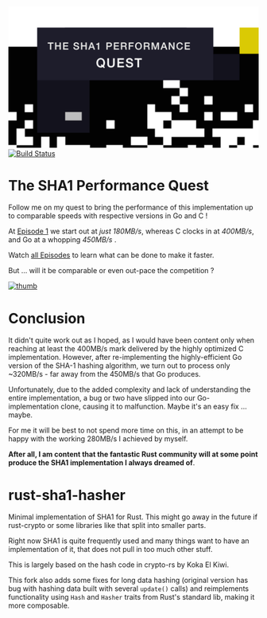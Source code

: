 [![title-image](https://raw.githubusercontent.com/Byron/rust-sha1-hasher/master/src/png/title-image.png)](http://www.youtube.com/playlist?list=PLMHbQxe1e9MnDKy7FKXZwMJ6t_RCxpHqD)
[![Build Status](https://travis-ci.org/Byron/rust-sha1-hasher.svg?branch=master)](https://travis-ci.org/Byron/rust-sha1-hasher)

# The SHA1 Performance Quest

Follow me on my quest to bring the performance of this implementation up 
to comparable speeds with respective versions in Go and C !

At [Episode 1](#1) we start out at *just 180MB/s*, whereas C clocks in at
*400MB/s*, and Go at a whopping *450MB/s* .

Watch [all Episodes](http://www.youtube.com/playlist?list=PLMHbQxe1e9MnDKy7FKXZwMJ6t_RCxpHqD) to learn
what can be done to make it faster.

But ... will it be comparable or even out-pace the competition ?

[![thumb](http://img.youtube.com/vi/JeAYzOLYugQ/0.jpg)](http://www.youtube.com/playlist?list=PLMHbQxe1e9MnDKy7FKXZwMJ6t_RCxpHqD)

# Conclusion

It didn't quite work out as I hoped, as I would have been content only when reaching at least the 400MB/s mark
delivered by the highly optimized C implementation. However, after re-implementing the highly-efficient Go version
of the SHA-1 hashing algorithm, we turn out to process only ~320MB/s - far away from the 450MB/s that Go produces.

Unfortunately, due to the added complexity and lack of understanding the entire implementation, a bug or two have slipped
into our Go-implementation clone, causing it to malfunction. Maybe it's an easy fix ... maybe.

For me it will be best to not spend more time on this, in an attempt to be happy with the working 280MB/s I achieved
by myself.

**After all, I am content that the fantastic Rust community will at some point produce the SHA1 implementation I always dreamed of**.

# rust-sha1-hasher

Minimal implementation of SHA1 for Rust. This might go away in the future
if rust-crypto or some libraries like that split into smaller parts.

Right now SHA1 is quite frequently used and many things want to have an
implementation of it, that does not pull in too much other stuff.

This is largely based on the hash code in crypto-rs by Koka El Kiwi.

This fork also adds some fixes for long data hashing (original version
has bug with hashing data built with several `update()` calls)
and reimplements functionality using `Hash` and `Hasher` traits
from Rust's standard lib, making it more composable.

